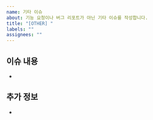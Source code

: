 ```yaml
---
name: 기타 이슈
about: 기능 요청이나 버그 리포트가 아닌 기타 이슈를 작성합니다.
title: "[OTHER] "
labels: ""
assignees: ""
---
```


## 이슈 내용

-

## 추가 정보

-
